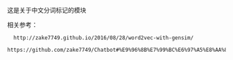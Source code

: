 这是关于中文分词标记的模块

相关参考：
      
      http://zake7749.github.io/2016/08/28/word2vec-with-gensim/
      https://github.com/zake7749/Chatbot#%E9%96%8B%E7%99%BC%E6%97%A5%E8%AA%8C
